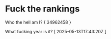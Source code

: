 # Fuck the rankings

Who the hell am I?
{ 34962458 }

What fucking year is it?
[ 2025-05-13T17:43:20Z ]
